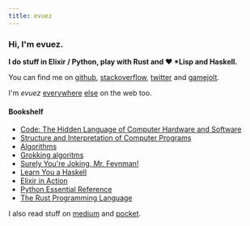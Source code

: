 ```yaml
---
title: evuez
---
```


### Hi, I'm evuez.

**I do stuff in Elixir / Python, play with Rust and ❤️ \*Lisp and Haskell.**

You can find me on [github](https://github.com/evuez/), [stackoverflow](http://stackoverflow.com/users/653378/evuez), [twitter](https://twitter.com/evuez) and [gamejolt](http://gamejolt.com/profile/evuez/188197).

I'm *evuez* [everywhere](https://gitlab.com/u/evuez) [else](https://keybase.io/evuez) on the web too.

#### Bookshelf

 - [Code: The Hidden Language of Computer Hardware and Software](https://en.wikipedia.org/wiki/Code:_The_Hidden_Language_of_Computer_Hardware_and_Software)
 - [Structure and Interpretation of Computer Programs](https://en.wikipedia.org/wiki/Structure_and_Interpretation_of_Computer_Programs)
 - [Algorithms](https://algs4.cs.princeton.edu/home/)
 - [Grokking algoritms](https://www.manning.com/books/grokking-algorithms)
 - [Surely You're Joking, Mr. Feynman!](https://en.wikipedia.org/wiki/Surely_You%27re_Joking,_Mr._Feynman!)
 - [Learn You a Haskell](http://learnyouahaskell.com/)
 - [Elixir in Action](https://www.manning.com/books/elixir-in-action)
 - [Python Essential Reference](http://www.dabeaz.com/per.html)
 - [The Rust Programming Language](https://doc.rust-lang.org/book/second-edition/)

I also read stuff on [medium](https://medium.com/@evuez) and [pocket](https://getpocket.com/@evuez).

